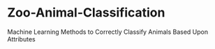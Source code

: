 # Zoo-Animal-Classification
 Machine Learning Methods to Correctly Classify Animals Based Upon Attributes
